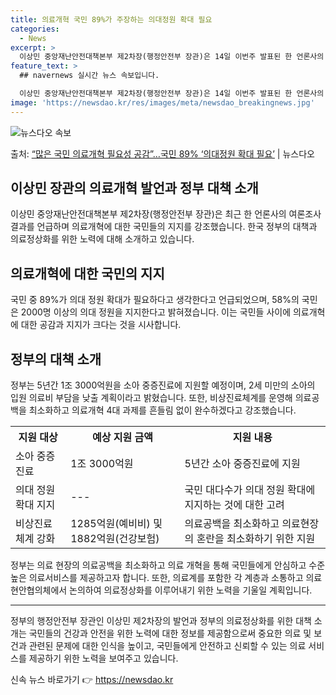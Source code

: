 ```yaml
---
title: 의료개혁 국민 89%가 주장하는 의대정원 확대 필요
categories:
  - News
excerpt: >
  이상민 중앙재난안전대책본부 제2차장(행정안전부 장관)은 14일 이번주 발표된 한 언론사의 여론조사에서는 국민…
feature_text: >
  ## navernews 실시간 뉴스 속보입니다.

  이상민 중앙재난안전대책본부 제2차장(행정안전부 장관)은 14일 이번주 발표된 한 언론사의 여론조사에서는 국민…
image: 'https://newsdao.kr/res/images/meta/newsdao_breakingnews.jpg'
---
```


![뉴스다오 속보](https://newsdao.kr/res/images/meta/newsdao_breakingnews.jpg)

<p>출처: <a href="https://newsdao.kr/3344" rel="dofollow">“많은 국민 의료개혁 필요성 공감”…국민 89% ‘의대정원 확대 필요’</a> | 뉴스다오</p>

<h2 data-ke-size="size26">이상민 장관의 의료개혁 발언과 정부 대책 소개</h2>
<p data-ke-size="size16">이상민 중앙재난안전대책본부 제2차장(행정안전부 장관)은 최근 한 언론사의 여론조사 결과를 언급하며 의료개혁에 대한 국민들의 지지를 강조했습니다. 한국 정부의 대책과 의료정상화를 위한 노력에 대해 소개하고 있습니다.</p>

<h2 data-ke-size="size24">의료개혁에 대한 국민의 지지</h2>
<p data-ke-size="size16">국민 중 89%가 의대 정원 확대가 필요하다고 생각한다고 언급되었으며, 58%의 국민은 2000명 이상의 의대 정원을 지지한다고 밝혀졌습니다. 이는 국민들 사이에 의료개혁에 대한 공감과 지지가 크다는 것을 시사합니다.</p>

<h2 data-ke-size="size24">정부의 대책 소개</h2>
<p data-ke-size="size16">정부는 5년간 1조 3000억원을 소아 중증진료에 지원할 예정이며, 2세 미만의 소아의 입원 의료비 부담을 낮출 계획이라고 밝혔습니다. 또한, 비상진료체계를 운영해 의료공백을 최소화하고 의료개혁 4대 과제를 흔들림 없이 완수하겠다고 강조했습니다.</p>

<table>
	<tr>
		<th>지원 대상</th>
		<th>예상 지원 금액</th>
		<th>지원 내용</th>
	</tr>
	<tr>
		<td>소아 중증진료</td>
		<td>1조 3000억원</td>
		<td>5년간 소아 중증진료에 지원</td>
	</tr>
	<tr>
		<td>의대 정원 확대 지지</td>
		<td>---</td>
		<td>국민 대다수가 의대 정원 확대에 지지하는 것에 대한 고려</td>
	</tr>
	<tr>
		<td>비상진료체계 강화</td>
		<td>1285억원(예비비) 및 1882억원(건강보험)</td>
		<td>의료공백을 최소화하고 의료현장의 혼란을 최소화하기 위한 지원</td>
	</tr>
</table>
<p data-ke-size="size16">정부는 의료 현장의 의료공백을 최소화하고 의료 개혁을 통해 국민들에게 안심하고 수준 높은 의료서비스를 제공하고자 합니다. 또한, 의료계를 포함한 각 계층과 소통하고 의료현안협의체에서 논의하여 의료정상화를 이루어내기 위한 노력을 기울일 계획입니다.</p>

<hr>

<p data-ke-size="size16">정부의 행정안전부 장관인 이상민 제2차장의 발언과 정부의 의료정상화를 위한 대책 소개는 국민들의 건강과 안전을 위한 노력에 대한 정보를 제공함으로써 중요한 의료 및 보건과 관련된 문제에 대한 인식을 높이고, 국민들에게 안전하고 신뢰할 수 있는 의료 서비스를 제공하기 위한 노력을 보여주고 있습니다.</p> 

신속 뉴스 바로가기 👉 <a href="https://newsdao.kr" rel="dofollow">https://newsdao.kr</a>


